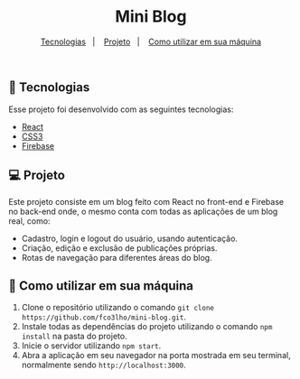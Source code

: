 <h1 align="center"> Mini Blog </h1>

<p align="center">
  <a href="#-tecnologias">Tecnologias</a>&nbsp;&nbsp;&nbsp;|&nbsp;&nbsp;&nbsp;
  <a href="#-projeto">Projeto</a>&nbsp;&nbsp;&nbsp;|&nbsp;&nbsp;&nbsp;
  <a href="#-como-utilizar-em-sua-máquina">Como utilizar em sua máquina</a>
</p>

<br>

## 🚀 Tecnologias

Esse projeto foi desenvolvido com as seguintes tecnologias: 

- [React](https://pt-br.reactjs.org)
- [CSS3](https://developer.mozilla.org/pt-BR/docs/Web/CSS)
- [Firebase](https://firebase.google.com/?hl=pt)

## 💻 Projeto

Este projeto consiste em um blog feito com React no front-end e Firebase no back-end onde, o mesmo conta com todas as aplicações de um blog real, como: 
<ul>
    <li>Cadastro, login e logout do usuário, usando autenticação.</li>
    <li>Criação, edição e exclusão de publicações próprias.</li>
    <li>Rotas de navegação para diferentes áreas do blog.</li>
</ul>

## 🔗 Como utilizar em sua máquina

<ol>
  <li>Clone o repositório utilizando o comando <code>git clone https://github.com/fco3lho/mini-blog.git</code>.</li>
  <li>Instale todas as dependências do projeto utilizando o comando <code>npm install</code> na pasta do projeto.</li>
  <li>Inicie o servidor utilizando <code>npm start</code>.</li>
  <li>Abra a aplicação em seu navegador na porta mostrada em seu terminal, normalmente sendo <code>http://localhost:3000</code>.</li>
</ol>
